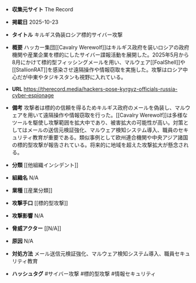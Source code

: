 - **収集元サイト**
The Record

- **掲載日**
2025-10-23

- **タイトル**
キルギス偽装ロシア標的サイバー攻撃

- **概要**
ハッカー集団[[Cavalry Werewolf]]はキルギス政府を装いロシアの政府機関や産業企業を標的にしたサイバー諜報活動を展開した。2025年5月から8月にかけて標的型フィッシングメールを用い、マルウェア[[FoalShell]]や[[StallionRAT]]を感染させ遠隔操作や情報窃取を実施した。攻撃はロシア中心だが中東やタジキスタンも視野に入れている。

- **URL**
https://therecord.media/hackers-pose-kyrgyz-officials-russia-cyber-espionage

- **備考**
攻撃者は標的の信頼を得るためキルギス政府のメールを偽装し、マルウェアを用いて遠隔操作や情報窃取を行った。[[Cavalry Werewolf]]は多様なツールを駆使し攻撃範囲を拡大中であり、被害拡大の可能性が高い。対策としてはメールの送信元検証強化、マルウェア検知システム導入、職員のセキュリティ教育が重要である。類似事例として欧州連合機関や中央アジア諸国の標的型攻撃が報告されている。将来的に地域を超えた攻撃拡大が懸念される。

- **分類**
[[他組織インシデント]]

- **組織名**
N/A

- **業種**
[[産業分類]]

- **攻撃手口**
[[標的型攻撃]]

- **攻撃影響**
N/A

- **脅威アクター**
[[N/A]]

- **原因**
N/A

- **対処方法**
メール送信元検証強化、マルウェア検知システム導入、職員セキュリティ教育

- **ハッシュタグ**
#サイバー攻撃 #標的型攻撃 #情報セキュリティ
